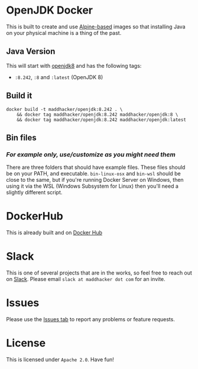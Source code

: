 # OpenJDK Docker
This is built to create and use [Alpine-based](https://hub.docker.com/_/alpine) images so that installing Java on your physical machine is a thing of the past.

## Java Version
This will start with [openjdk8](https://pkgs.alpinelinux.org/package/edge/community/ppc64le/openjdk8) and has the following tags:

- `:8.242`, `:8` and `:latest` (OpenJDK 8)

## Build it
```
docker build -t maddhacker/openjdk:8.242 . \
    && docker tag maddhacker/openjdk:8.242 maddhacker/openjdk:8 \
    && docker tag maddhacker/openjdk:8.242 maddhacker/openjdk:latest
```

## Bin files
### _*For example only, use/customize as you might need them*_
There are three folders that should have example files.  These files should be on your PATH, and executable. `bin-linux-osx` and `bin-wsl` should be close to the same, but if you're running Docker Server on Windows, then using it via the WSL (Windows Subsystem for Linux) then you'll need a slightly different script.

# DockerHub
This is already built and on [Docker Hub](https://hub.docker.com/r/maddhacker/openjdk)

# Slack
This is one of several projects that are in the works, so feel free to reach out on [Slack](https://maddhacker.slack.com/).  Please email `slack at maddhacker dot com` for an invite.

# Issues
Please use the [Issues tab](../../issues) to report any problems or feature requests.

# License
This is licensed under `Apache 2.0`.  Have fun!
